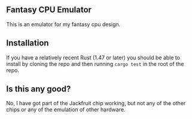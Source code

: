 Fantasy CPU Emulator
--------------------

This is an emulator for my fantasy cpu design.


## Installation

If you have a relatively recent Rust (1.47 or later) you should be able to install by cloning the repo and then running `cargo test` in the root of the repo.

## Is this any good?

No, I have got part of the Jackfruit chip working, but not any of the other chips or any of the emulation of other hardware.

